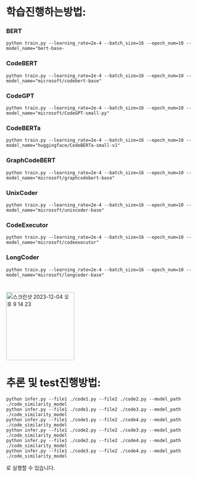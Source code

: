 # 학습진행하는방법:

### BERT
    python train.py --learning_rate=2e-4 --batch_size=16 --epoch_num=10 --model_name="bert-base-

### CodeBERT
    python train.py --learning_rate=2e-4 --batch_size=16 --epoch_num=10 --model_name="microsoft/codebert-base"

### CodeGPT
    python train.py --learning_rate=2e-4 --batch_size=16 --epoch_num=10 --model_name="microsoft/CodeGPT-small-py"

### CodeBERTa
    python train.py --learning_rate=2e-4 --batch_size=16 --epoch_num=10 --model_name="huggingface/CodeBERTa-small-v1"

### GraphCodeBERT
    python train.py --learning_rate=2e-4 --batch_size=16 --epoch_num=10 --model_name="microsoft/graphcodebert-base"

### UnixCoder
    python train.py --learning_rate=2e-4 --batch_size=16 --epoch_num=10 --model_name="microsoft/unixcoder-base"

### CodeExecutor
    python train.py --learning_rate=2e-4 --batch_size=16 --epoch_num=10 --model_name="microsoft/codeexecutor"

### LongCoder
    python train.py --learning_rate=2e-4 --batch_size=16 --epoch_num=10 --model_name="microsoft/longcoder-base"



  


#
#

<img width="184" alt="스크린샷 2023-12-04 오후 9 14 23" src="https://github.com/V2LLAIN/AISW/assets/104286511/7b346c53-9975-4c04-9708-869fcb711a3e">

# 추론 및 test진행방법:
    
    
    python infer.py --file1 ./code1.py --file2 ./code2.py --model_path ./code_similarity_model
    python infer.py --file1 ./code1.py --file2 ./code3.py --model_path ./code_similarity_model
    python infer.py --file1 ./code1.py --file2 ./code4.py --model_path ./code_similarity_model
    python infer.py --file1 ./code2.py --file2 ./code3.py --model_path ./code_similarity_model
    python infer.py --file1 ./code2.py --file2 ./code4.py --model_path ./code_similarity_model
    python infer.py --file1 ./code3.py --file2 ./code4.py --model_path ./code_similarity_model
   
로 실행할 수 있습니다.
